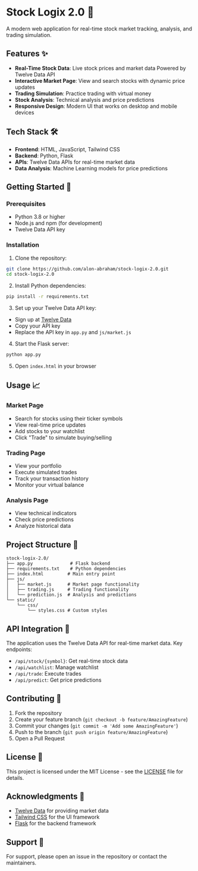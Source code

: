 # Stock Logix 2.0 🚀

A modern web application for real-time stock market tracking, analysis, and trading simulation.

## Features ✨

- **Real-Time Stock Data**: Live stock prices and market data Powered by Twelve Data API
- **Interactive Market Page**: View and search stocks with dynamic price updates
- **Trading Simulation**: Practice trading with virtual money
- **Stock Analysis**: Technical analysis and price predictions
- **Responsive Design**: Modern UI that works on desktop and mobile devices

## Tech Stack 🛠️

- **Frontend**: HTML, JavaScript, Tailwind CSS
- **Backend**: Python, Flask
- **APIs**: Twelve Data APIs for real-time market data
- **Data Analysis**: Machine Learning models for price predictions

## Getting Started 🚀

### Prerequisites

- Python 3.8 or higher
- Node.js and npm (for development)
- Twelve Data API key

### Installation

1. Clone the repository:
```bash
git clone https://github.com/alon-abraham/stock-logix-2.0.git
cd stock-logix-2.0
```

2. Install Python dependencies:
```bash
pip install -r requirements.txt
```

3. Set up your Twelve Data API key:
- Sign up at [Twelve Data](https://twelvedata.com/)
- Copy your API key
- Replace the API key in `app.py` and `js/market.js`

4. Start the Flask server:
```bash
python app.py
```

5. Open `index.html` in your browser

## Usage 📈

### Market Page
- Search for stocks using their ticker symbols
- View real-time price updates
- Add stocks to your watchlist
- Click "Trade" to simulate buying/selling

### Trading Page
- View your portfolio
- Execute simulated trades
- Track your transaction history
- Monitor your virtual balance

### Analysis Page
- View technical indicators
- Check price predictions
- Analyze historical data

## Project Structure 📁

```
stock-logix-2.0/
├── app.py              # Flask backend
├── requirements.txt    # Python dependencies
├── index.html         # Main entry point
├── js/
│   ├── market.js      # Market page functionality
│   ├── trading.js     # Trading functionality
│   └── prediction.js  # Analysis and predictions
└── static/
    └── css/
        └── styles.css # Custom styles
```

## API Integration 🔌

The application uses the Twelve Data API for real-time market data. Key endpoints:

- `/api/stock/{symbol}`: Get real-time stock data
- `/api/watchlist`: Manage watchlist
- `/api/trade`: Execute trades
- `/api/predict`: Get price predictions

## Contributing 🤝

1. Fork the repository
2. Create your feature branch (`git checkout -b feature/AmazingFeature`)
3. Commit your changes (`git commit -m 'Add some AmazingFeature'`)
4. Push to the branch (`git push origin feature/AmazingFeature`)
5. Open a Pull Request

## License 📝

This project is licensed under the MIT License - see the [LICENSE](LICENSE) file for details.

## Acknowledgments 🙏

- [Twelve Data](https://twelvedata.com/) for providing market data
- [Tailwind CSS](https://tailwindcss.com/) for the UI framework
- [Flask](https://flask.palletsprojects.com/) for the backend framework

## Support 💬

For support, please open an issue in the repository or contact the maintainers.
